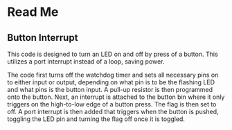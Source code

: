 # Read Me
## Button Interrupt

This code is designed to turn an LED on and off by press of a button.  This utilizes a port interrupt instead of a loop, saving power.

The code first turns off the watchdog timer and sets all necessary pins on to either input or output, depending on what pin is to be the flashing LED and what pins is the button input.  A pull-up resistor is then programmed onto the button.  Next, an interrupt is attached to the button bin where it only triggers on the high-to-low edge of a button press.  The flag is then set to off.  A port interrupt is then added that triggers when the button is pushed, toggling the LED pin and turning the flag off once it is toggled.  
